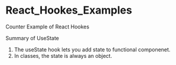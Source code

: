 # React_Hookes_Examples
Counter Example of React Hookes 

Summary of UseState
1. The useState hook lets you add state to functional componenet.
2. In classes, the state is always an object.

